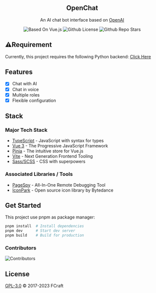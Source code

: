 <!--lint disable awesome-heading awesome-github awesome-toc double-link -->

<h2 align='center'>OpenChat</h2>

<p align='center'>
An AI chat bot interface based on <a href='https://openai.com/'>OpenAI</a>

<!--lint ignore-->

<p align='center'>

<img src="https://img.shields.io/badge/Based%20on-Vue.js-teal?style=flat-square&logo=vue.js" alt="Based On Vue.js">
<img src="https://img.shields.io/github/license/HJH201314/openai-front?style=flat-square" alt="Github License">
<img src="https://img.shields.io/github/stars/HJH201314/openai-front?style=flat-square" alt="Github Repo Stars">

</p>

## ⚠️Requirement

Currently, this project requires the following Python backend:
[Click Here](https://gitee.com/origamiwang/gptplat)

## Features

- [x] Chat with AI
- [x] Chat in voice
- [x] Multiple roles
- [x] Flexible configuration

## Stack

### Major Tech Stack

- [TypeScript](https://www.typescriptlang.org/) - JavaScript with syntax for types
- [Vue 3](https://v3.vuejs.org/) - The Progressive JavaScript Framework
- [Pinia](https://pinia.vuejs.org/) - The intuitive store for Vue.js
- [Vite](https://vitejs.dev/) - Next Generation Frontend Tooling
- [Sass/SCSS](https://sass-lang.com/) - CSS with superpowers

### Associated Libraries / Tools

- [PageSpy](https://www.pagespy.org/docs) - All-In-One Remote Debugging Tool
- [IconPark](http://iconpark.oceanengine.com/) - Open source icon library by Bytedance

## Get Started

This project use pnpm as package manager:

```sh
pnpm install  # Install dependencies
pnpm dev      # Start dev server
pnpm build    # Build for production
```

### Contributors
![Contributors](https://contrib.rocks/image?repo=HJH201314/openai-front)

## License
[GPL-3.0](LICENSE) © 2017-2023 FCraft
